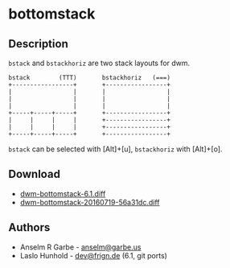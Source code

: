 bottomstack
===========

Description
-----------

`bstack` and `bstackhoriz` are two stack layouts for dwm.

	bstack        (TTT)       bstackhoriz   (===)
	+-----------------+       +-----------------+
	|                 |       |                 |
	|                 |       |                 |
	|                 |       |                 |
	+-----+-----+-----+       +-----------------+
	|     |     |     |       +-----------------+
	|     |     |     |       +-----------------+
	+-----+-----+-----+       +-----------------+

`bstack` can be selected with [Alt]+[u], `bstackhoriz` with [Alt]+[o].

Download
--------

 * [dwm-bottomstack-6.1.diff](dwm-bottomstack-6.1.diff)
 * [dwm-bottomstack-20160719-56a31dc.diff](dwm-bottomstack-20160719-56a31dc.diff)

Authors
-------

 * Anselm R Garbe - <anselm@garbe.us>
 * Laslo Hunhold - <dev@frign.de> (6.1, git ports)
